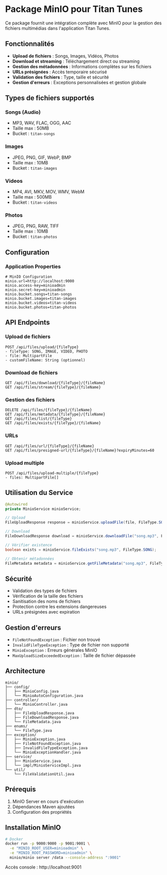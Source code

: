 # Package MinIO pour Titan Tunes

Ce package fournit une intégration complète avec MinIO pour la gestion des fichiers multimédias dans l'application Titan Tunes.

## Fonctionnalités

- **Upload de fichiers** : Songs, Images, Vidéos, Photos
- **Download et streaming** : Téléchargement direct ou streaming
- **Gestion des métadonnées** : Informations complètes sur les fichiers
- **URLs présignées** : Accès temporaire sécurisé
- **Validation des fichiers** : Type, taille et sécurité
- **Gestion d'erreurs** : Exceptions personnalisées et gestion globale

## Types de fichiers supportés

### Songs (Audio)
- MP3, WAV, FLAC, OGG, AAC
- Taille max : 50MB
- Bucket : `titan-songs`

### Images
- JPEG, PNG, GIF, WebP, BMP
- Taille max : 10MB
- Bucket : `titan-images`

### Videos
- MP4, AVI, MKV, MOV, WMV, WebM
- Taille max : 500MB
- Bucket : `titan-videos`

### Photos
- JPEG, PNG, RAW, TIFF
- Taille max : 10MB
- Bucket : `titan-photos`

## Configuration

### Application Properties
```properties
# MinIO Configuration
minio.url=http://localhost:9000
minio.access-key=minioadmin
minio.secret-key=minioadmin
minio.bucket.songs=titan-songs
minio.bucket.images=titan-images
minio.bucket.videos=titan-videos
minio.bucket.photos=titan-photos
```

## API Endpoints

### Upload de fichiers
```
POST /api/files/upload/{fileType}
- fileType: SONG, IMAGE, VIDEO, PHOTO
- file: MultipartFile
- customFileName: String (optionnel)
```

### Download de fichiers
```
GET /api/files/download/{fileType}/{fileName}
GET /api/files/stream/{fileType}/{fileName}
```

### Gestion des fichiers
```
DELETE /api/files/{fileType}/{fileName}
GET /api/files/metadata/{fileType}/{fileName}
GET /api/files/list/{fileType}
GET /api/files/exists/{fileType}/{fileName}
```

### URLs
```
GET /api/files/url/{fileType}/{fileName}
GET /api/files/presigned-url/{fileType}/{fileName}?expiryMinutes=60
```

### Upload multiple
```
POST /api/files/upload-multiple/{fileType}
- files: MultipartFile[]
```

## Utilisation du Service

```java
@Autowired
private MinioService minioService;

// Upload
FileUploadResponse response = minioService.uploadFile(file, FileType.SONG);

// Download
FileDownloadResponse download = minioService.downloadFile("song.mp3", FileType.SONG);

// Vérifier existence
boolean exists = minioService.fileExists("song.mp3", FileType.SONG);

// Obtenir métadonnées
FileMetadata metadata = minioService.getFileMetadata("song.mp3", FileType.SONG);
```

## Sécurité

- Validation des types de fichiers
- Vérification de la taille des fichiers
- Sanitisation des noms de fichiers
- Protection contre les extensions dangereuses
- URLs présignées avec expiration

## Gestion d'erreurs

- `FileNotFoundException` : Fichier non trouvé
- `InvalidFileTypeException` : Type de fichier non supporté
- `MinioException` : Erreurs générales MinIO
- `MaxUploadSizeExceededException` : Taille de fichier dépassée

## Architecture

```
minio/
├── config/
│   ├── MinioConfig.java
│   └── MinioAutoConfiguration.java
├── controller/
│   └── MinioController.java
├── dto/
│   ├── FileUploadResponse.java
│   ├── FileDownloadResponse.java
│   └── FileMetadata.java
├── enums/
│   └── FileType.java
├── exception/
│   ├── MinioException.java
│   ├── FileNotFoundException.java
│   ├── InvalidFileTypeException.java
│   └── MinioExceptionHandler.java
├── service/
│   ├── MinioService.java
│   └── impl/MinioServiceImpl.java
└── util/
    └── FileValidationUtil.java
```

## Prérequis

1. MinIO Server en cours d'exécution
2. Dépendances Maven ajoutées
3. Configuration des propriétés

## Installation MinIO

```bash
# Docker
docker run -p 9000:9000 -p 9001:9001 \
  -e "MINIO_ROOT_USER=minioadmin" \
  -e "MINIO_ROOT_PASSWORD=minioadmin" \
  minio/minio server /data --console-address ":9001"
```

Accès console : http://localhost:9001
